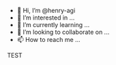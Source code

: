 - 👋 Hi, I’m @henry-agi
- 👀 I’m interested in ...
- 🌱 I’m currently learning ...
- 💞️ I’m looking to collaborate on ...
- 📫 How to reach me ...

<!---
henry-agi/henry-agi is a ✨ special ✨ repository because its `README.md` (this file) appears on your GitHub profile.
You can click the Preview link to take a look at your changes.
--->
TEST
